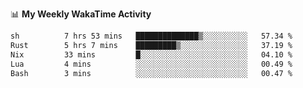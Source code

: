 <!--
**stamp711/stamp711** is a ✨ _special_ ✨ repository because its `README.md` (this file) appears on your GitHub profile.

Here are some ideas to get you started:

- 🔭 I’m currently working on ...
- 🌱 I’m currently learning ...
- 👯 I’m looking to collaborate on ...
- 🤔 I’m looking for help with ...
- 💬 Ask me about ...
- 📫 How to reach me: ...
- 😄 Pronouns: ...
- ⚡ Fun fact: ...
-->

📊 **My Weekly WakaTime Activity**

<!--START_SECTION:waka-->

```txt
sh          7 hrs 53 mins   ██████████████▒░░░░░░░░░░   57.34 %
Rust        5 hrs 7 mins    █████████▒░░░░░░░░░░░░░░░   37.19 %
Nix         33 mins         █░░░░░░░░░░░░░░░░░░░░░░░░   04.10 %
Lua         4 mins          ░░░░░░░░░░░░░░░░░░░░░░░░░   00.49 %
Bash        3 mins          ░░░░░░░░░░░░░░░░░░░░░░░░░   00.47 %
```

<!--END_SECTION:waka-->
